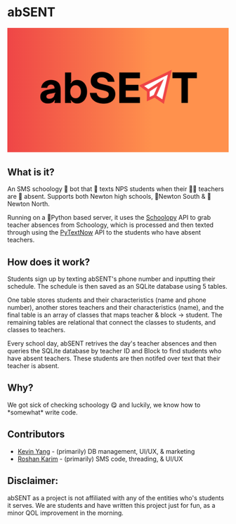 # abSENT
 ![abSENT Github Banner](marketing/banner.png)

## What is it?
An SMS schoology 🤖 bot that 💬 texts NPS students when their  👩‍🏫 teachers are 📝 absent. Supports both Newton high schools, 🐯Newton South & 🦁Newton North.

Running on a 🐍Python based server, it uses the [Schoolopy](https://github.com/ErikBoesen/schoolopy) API to grab teacher absences from Schoology, which is processed and then texted through using the [PyTextNow](https://github.com/leogomezz4t/PyTextNow_API) API to the students who have absent teachers.

## How does it work?
Students sign up by texting abSENT's phone number and inputting their schedule. The schedule is then saved as an SQLite database using 5 tables.

One table stores students and their characteristics (name and phone number), another stores teachers and their characteristics (name), and the final table is an array of classes that maps teacher & block -> student. The remaining tables are relational that connect the classes to students, and classes to teachers. 

Every school day, abSENT retrives the day's teacher absences and then queries the SQLite database by teacher ID and Block to find students who have absent teachers. These students are then notifed over text that their teacher is absent.

## Why?
We got sick of checking schoology 😋 and luckily, we know how to \*somewhat\* write code.

## Contributors
- [Kevin Yang](https://github.com/bykevinyang) - (primarily) DB management, UI/UX, & marketing
- [Roshan Karim](https://github.com/karimroshan) - (primarily) SMS code, threading, & UI/UX

## Disclaimer:
abSENT as a project is not affiliated with any of the entities who's students it serves. We are students and have written this project just for fun, as a minor QOL improvement in the morning.
